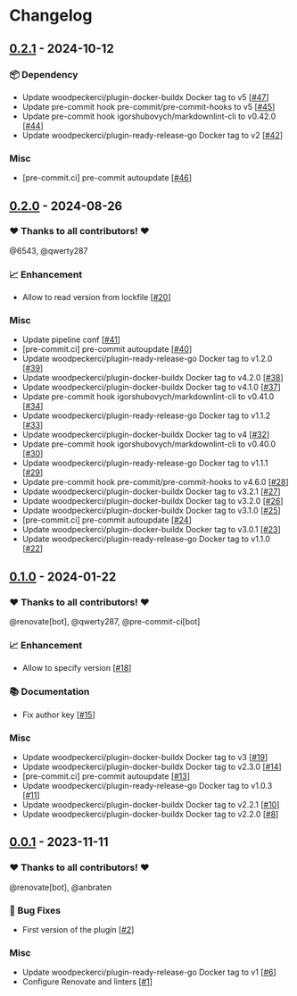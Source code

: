 # Changelog

## [0.2.1](https://github.com/woodpecker-ci/plugin-prettier/releases/tag/0.2.1) - 2024-10-12

### 📦️ Dependency

- Update woodpeckerci/plugin-docker-buildx Docker tag to v5 [[#47](https://github.com/woodpecker-ci/plugin-prettier/pull/47)]
- Update pre-commit hook pre-commit/pre-commit-hooks to v5 [[#45](https://github.com/woodpecker-ci/plugin-prettier/pull/45)]
- Update pre-commit hook igorshubovych/markdownlint-cli to v0.42.0 [[#44](https://github.com/woodpecker-ci/plugin-prettier/pull/44)]
- Update woodpeckerci/plugin-ready-release-go Docker tag to v2 [[#42](https://github.com/woodpecker-ci/plugin-prettier/pull/42)]

### Misc

- [pre-commit.ci] pre-commit autoupdate [[#46](https://github.com/woodpecker-ci/plugin-prettier/pull/46)]

## [0.2.0](https://github.com/woodpecker-ci/plugin-prettier/releases/tag/0.2.0) - 2024-08-26

### ❤️ Thanks to all contributors! ❤️

@6543, @qwerty287

### 📈 Enhancement

- Allow to read version from lockfile [[#20](https://github.com/woodpecker-ci/plugin-prettier/pull/20)]

### Misc

- Update pipeline conf [[#41](https://github.com/woodpecker-ci/plugin-prettier/pull/41)]
- [pre-commit.ci] pre-commit autoupdate [[#40](https://github.com/woodpecker-ci/plugin-prettier/pull/40)]
- Update woodpeckerci/plugin-ready-release-go Docker tag to v1.2.0 [[#39](https://github.com/woodpecker-ci/plugin-prettier/pull/39)]
- Update woodpeckerci/plugin-docker-buildx Docker tag to v4.2.0 [[#38](https://github.com/woodpecker-ci/plugin-prettier/pull/38)]
- Update woodpeckerci/plugin-docker-buildx Docker tag to v4.1.0 [[#37](https://github.com/woodpecker-ci/plugin-prettier/pull/37)]
- Update pre-commit hook igorshubovych/markdownlint-cli to v0.41.0 [[#34](https://github.com/woodpecker-ci/plugin-prettier/pull/34)]
- Update woodpeckerci/plugin-ready-release-go Docker tag to v1.1.2 [[#33](https://github.com/woodpecker-ci/plugin-prettier/pull/33)]
- Update woodpeckerci/plugin-docker-buildx Docker tag to v4 [[#32](https://github.com/woodpecker-ci/plugin-prettier/pull/32)]
- Update pre-commit hook igorshubovych/markdownlint-cli to v0.40.0 [[#30](https://github.com/woodpecker-ci/plugin-prettier/pull/30)]
- Update woodpeckerci/plugin-ready-release-go Docker tag to v1.1.1 [[#29](https://github.com/woodpecker-ci/plugin-prettier/pull/29)]
- Update pre-commit hook pre-commit/pre-commit-hooks to v4.6.0 [[#28](https://github.com/woodpecker-ci/plugin-prettier/pull/28)]
- Update woodpeckerci/plugin-docker-buildx Docker tag to v3.2.1 [[#27](https://github.com/woodpecker-ci/plugin-prettier/pull/27)]
- Update woodpeckerci/plugin-docker-buildx Docker tag to v3.2.0 [[#26](https://github.com/woodpecker-ci/plugin-prettier/pull/26)]
- Update woodpeckerci/plugin-docker-buildx Docker tag to v3.1.0 [[#25](https://github.com/woodpecker-ci/plugin-prettier/pull/25)]
- [pre-commit.ci] pre-commit autoupdate [[#24](https://github.com/woodpecker-ci/plugin-prettier/pull/24)]
- Update woodpeckerci/plugin-docker-buildx Docker tag to v3.0.1 [[#23](https://github.com/woodpecker-ci/plugin-prettier/pull/23)]
- Update woodpeckerci/plugin-ready-release-go Docker tag to v1.1.0 [[#22](https://github.com/woodpecker-ci/plugin-prettier/pull/22)]

## [0.1.0](https://github.com/woodpecker-ci/plugin-prettier/releases/tag/0.1.0) - 2024-01-22

### ❤️ Thanks to all contributors! ❤️

@renovate[bot], @qwerty287, @pre-commit-ci[bot]

### 📈 Enhancement

- Allow to specify version [[#18](https://github.com/woodpecker-ci/plugin-prettier/pull/18)]

### 📚 Documentation

- Fix author key [[#15](https://github.com/woodpecker-ci/plugin-prettier/pull/15)]

### Misc

- Update woodpeckerci/plugin-docker-buildx Docker tag to v3 [[#19](https://github.com/woodpecker-ci/plugin-prettier/pull/19)]
- Update woodpeckerci/plugin-docker-buildx Docker tag to v2.3.0 [[#14](https://github.com/woodpecker-ci/plugin-prettier/pull/14)]
- [pre-commit.ci] pre-commit autoupdate [[#13](https://github.com/woodpecker-ci/plugin-prettier/pull/13)]
- Update woodpeckerci/plugin-ready-release-go Docker tag to v1.0.3 [[#11](https://github.com/woodpecker-ci/plugin-prettier/pull/11)]
- Update woodpeckerci/plugin-docker-buildx Docker tag to v2.2.1 [[#10](https://github.com/woodpecker-ci/plugin-prettier/pull/10)]
- Update woodpeckerci/plugin-docker-buildx Docker tag to v2.2.0 [[#8](https://github.com/woodpecker-ci/plugin-prettier/pull/8)]

## [0.0.1](https://github.com/woodpecker-ci/plugin-prettier/releases/tag/0.0.1) - 2023-11-11

### ❤️ Thanks to all contributors! ❤️

@renovate[bot], @anbraten

### 🐛 Bug Fixes

- First version of the plugin [[#2](https://github.com/woodpecker-ci/plugin-prettier/pull/2)]

### Misc

- Update woodpeckerci/plugin-ready-release-go Docker tag to v1 [[#6](https://github.com/woodpecker-ci/plugin-prettier/pull/6)]
- Configure Renovate and linters [[#1](https://github.com/woodpecker-ci/plugin-prettier/pull/1)]

